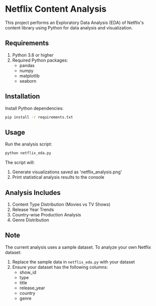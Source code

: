 # Netflix Content Analysis

This project performs an Exploratory Data Analysis (EDA) of Netflix's content library using Python for data analysis and visualization.

## Requirements

1. Python 3.8 or higher
2. Required Python packages:
   - pandas
   - numpy
   - matplotlib
   - seaborn

## Installation

Install Python dependencies:
```bash
pip install -r requirements.txt
```

## Usage

Run the analysis script:
```bash
python netflix_eda.py
```

The script will:
1. Generate visualizations saved as 'netflix_analysis.png'
2. Print statistical analysis results to the console

## Analysis Includes

1. Content Type Distribution (Movies vs TV Shows)
2. Release Year Trends
3. Country-wise Production Analysis
4. Genre Distribution

## Note

The current analysis uses a sample dataset. To analyze your own Netflix dataset:
1. Replace the sample data in `netflix_eda.py` with your dataset
2. Ensure your dataset has the following columns:
   - show_id
   - type
   - title
   - release_year
   - country
   - genre
